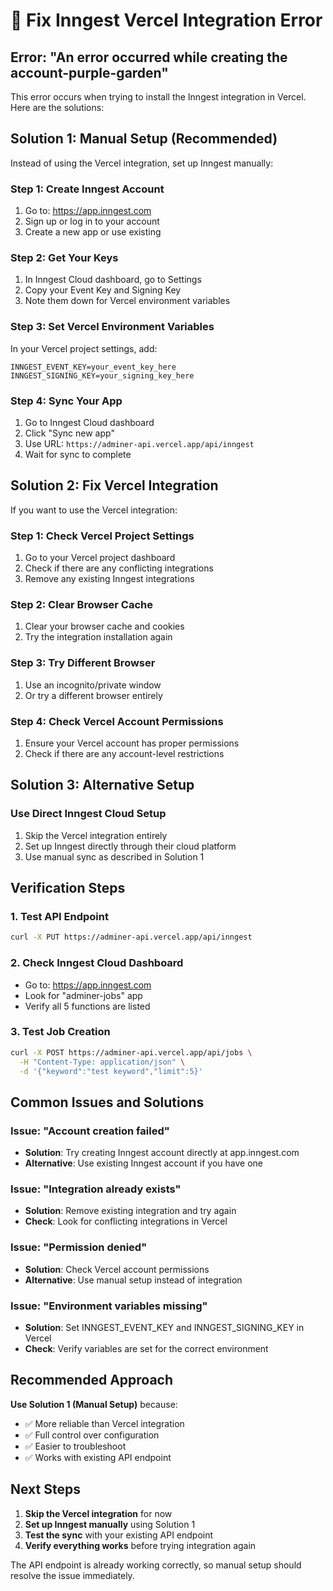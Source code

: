 # 🔧 Fix Inngest Vercel Integration Error

## Error: "An error occurred while creating the account-purple-garden"

This error occurs when trying to install the Inngest integration in Vercel. Here are the solutions:

## Solution 1: Manual Setup (Recommended)

Instead of using the Vercel integration, set up Inngest manually:

### Step 1: Create Inngest Account
1. Go to: https://app.inngest.com
2. Sign up or log in to your account
3. Create a new app or use existing

### Step 2: Get Your Keys
1. In Inngest Cloud dashboard, go to Settings
2. Copy your Event Key and Signing Key
3. Note them down for Vercel environment variables

### Step 3: Set Vercel Environment Variables
In your Vercel project settings, add:
```
INNGEST_EVENT_KEY=your_event_key_here
INNGEST_SIGNING_KEY=your_signing_key_here
```

### Step 4: Sync Your App
1. Go to Inngest Cloud dashboard
2. Click "Sync new app"
3. Use URL: `https://adminer-api.vercel.app/api/inngest`
4. Wait for sync to complete

## Solution 2: Fix Vercel Integration

If you want to use the Vercel integration:

### Step 1: Check Vercel Project Settings
1. Go to your Vercel project dashboard
2. Check if there are any conflicting integrations
3. Remove any existing Inngest integrations

### Step 2: Clear Browser Cache
1. Clear your browser cache and cookies
2. Try the integration installation again

### Step 3: Try Different Browser
1. Use an incognito/private window
2. Or try a different browser entirely

### Step 4: Check Vercel Account Permissions
1. Ensure your Vercel account has proper permissions
2. Check if there are any account-level restrictions

## Solution 3: Alternative Setup

### Use Direct Inngest Cloud Setup
1. Skip the Vercel integration entirely
2. Set up Inngest directly through their cloud platform
3. Use manual sync as described in Solution 1

## Verification Steps

### 1. Test API Endpoint
```bash
curl -X PUT https://adminer-api.vercel.app/api/inngest
```

### 2. Check Inngest Cloud Dashboard
- Go to: https://app.inngest.com
- Look for "adminer-jobs" app
- Verify all 5 functions are listed

### 3. Test Job Creation
```bash
curl -X POST https://adminer-api.vercel.app/api/jobs \
  -H "Content-Type: application/json" \
  -d '{"keyword":"test keyword","limit":5}'
```

## Common Issues and Solutions

### Issue: "Account creation failed"
- **Solution**: Try creating Inngest account directly at app.inngest.com
- **Alternative**: Use existing Inngest account if you have one

### Issue: "Integration already exists"
- **Solution**: Remove existing integration and try again
- **Check**: Look for conflicting integrations in Vercel

### Issue: "Permission denied"
- **Solution**: Check Vercel account permissions
- **Alternative**: Use manual setup instead of integration

### Issue: "Environment variables missing"
- **Solution**: Set INNGEST_EVENT_KEY and INNGEST_SIGNING_KEY in Vercel
- **Check**: Verify variables are set for the correct environment

## Recommended Approach

**Use Solution 1 (Manual Setup)** because:
- ✅ More reliable than Vercel integration
- ✅ Full control over configuration
- ✅ Easier to troubleshoot
- ✅ Works with existing API endpoint

## Next Steps

1. **Skip the Vercel integration** for now
2. **Set up Inngest manually** using Solution 1
3. **Test the sync** with your existing API endpoint
4. **Verify everything works** before trying integration again

The API endpoint is already working correctly, so manual setup should resolve the issue immediately.
